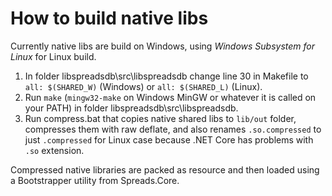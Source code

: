# How to build native libs

Currently native libs are build on Windows, using *Windows Subsystem for Linux* for Linux build.
1. In folder libspreadsdb\src\libspreadsdb change line 30 in Makefile 
to `all: $(SHARED_W)` (Windows) or `all: $(SHARED_L)` (Linux).
2. Run `make` (`mingw32-make` on Windows MinGW or whatever it is 
called on your PATH) in folder libspreadsdb\src\libspreadsdb. 
3. Run compress.bat that copies native shared libs to `lib/out` folder,
 compresses them with raw deflate, and also renames `.so.compressed` 
to just `.compressed` for Linux case because .NET Core has problems with `.so` extension.

Compressed native libraries are packed as resource and then loaded using a 
Bootstrapper utility from Spreads.Core.
